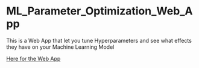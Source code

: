 # ML_Parameter_Optimization_Web_App
This is a Web App that let you tune Hyperparameters and see what effects they have on your Machine Learning Model

[Here for the Web App](https://share.streamlit.io/kutayk33/ml_parameter_optimization_web_app/app.py)
